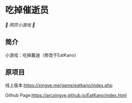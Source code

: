 # 吃掉催逝员

_🦌 网页小游戏 🥛_

</div>


## 简介

小游戏：吃掉戴迪（修改于EatKano）

## 原项目

线上版本:https://xingye.me/game/eatkano/index.php

Github Page:https://arcxingye.github.io/EatKano/index.html
